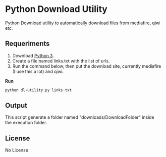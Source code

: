 # Python Download Utility

Python Download utility to automatically download files from mediafire, qiwi etc.

## Requeriments
1. Download [Python 3](https://www.python.org/downloads/).
2. Create a file named links.txt with the list of urls.
3. Run the command below, then put the download site, currently mediafire (I use this a lot) and qiwi.

**Run**
```bash
python dl-utility.py links.txt
```

## Output

This script generate a folder named "downloads/DownloadFolder" inside the execution folder.

## License
No License